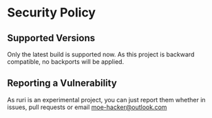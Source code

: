 # Security Policy

## Supported Versions

Only the latest build is supported now. As this project is backward compatible, no backports will be applied.

## Reporting a Vulnerability

As ruri is an experimental project, you can just report them whether in issues, pull requests or email moe-hacker@outlook.com    
